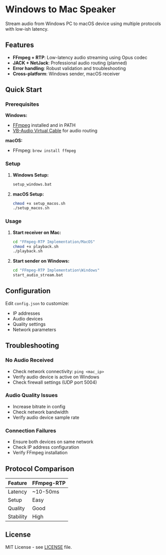 # Windows to Mac Speaker

Stream audio from Windows PC to macOS device using multiple protocols with low-ish latency.

## Features

- **FFmpeg + RTP**: Low-latency audio streaming using Opus codec
- **JACK + NetJack**: Professional audio routing (planned)
- **Error handling**: Robust validation and troubleshooting
- **Cross-platform**: Windows sender, macOS receiver

## Quick Start

### Prerequisites

**Windows:**
- [FFmpeg](https://ffmpeg.org/download.html) installed and in PATH
- [VB-Audio Virtual Cable](https://vb-audio.com/Cable/) for audio routing

**macOS:**
- FFmpeg: `brew install ffmpeg`

### Setup

1. **Windows Setup:**
   ```cmd
   setup_windows.bat
   ```

2. **macOS Setup:**
   ```zsh
   chmod +x setup_macos.sh
   ./setup_macos.sh
   ```

### Usage

1. **Start receiver on Mac:**
   ```bash
   cd "FFmpeg-RTP Implementation/MacOS"
   chmod +x playback.sh
   ./playback.sh
   ```

2. **Start sender on Windows:**
   ```cmd
   cd "FFmpeg-RTP Implementation\Windows"
   start_audio_stream.bat
   ```

## Configuration

Edit `config.json` to customize:
- IP addresses
- Audio devices
- Quality settings
- Network parameters

## Troubleshooting

### No Audio Received
- Check network connectivity: `ping <mac_ip>`
- Verify audio device is active on Windows
- Check firewall settings (UDP port 5004)

### Audio Quality Issues
- Increase bitrate in config
- Check network bandwidth
- Verify audio device sample rate

### Connection Failures
- Ensure both devices on same network
- Check IP address configuration
- Verify FFmpeg installation

## Protocol Comparison

| Feature | FFmpeg-RTP |
|---------|------------|
| Latency | ~10-50ms | 
| Setup | Easy | 
| Quality | Good | 
| Stability | High |

## License

MIT License - see [LICENSE](LICENSE) file.